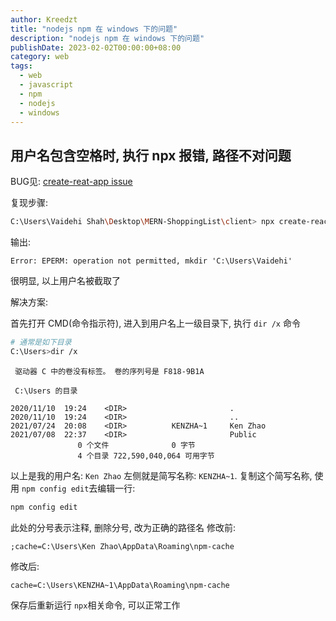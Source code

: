 ```yaml
---
author: Kreedzt
title: "nodejs npm 在 windows 下的问题"
description: "nodejs npm 在 windows 下的问题"
publishDate: 2023-02-02T00:00:00+08:00
category: web
tags:
  - web
  - javascript
  - npm
  - nodejs
  - windows
---
```


## 用户名包含空格时, 执行 npx 报错, 路径不对问题
BUG见: [create-reat-app issue](https://github.com/facebook/create-react-app/issues/9091#issuecomment-678667182)

复现步骤:

```bash
C:\Users\Vaidehi Shah\Desktop\MERN-ShoppingList\client> npx create-react-app .
```
输出:

```
Error: EPERM: operation not permitted, mkdir 'C:\Users\Vaidehi'
```

很明显, 以上用户名被截取了

解决方案:

首先打开 CMD(命令指示符), 进入到用户名上一级目录下, 执行 `dir /x` 命令
```bash
# 通常是如下目录
C:\Users>dir /x
```
```
 驱动器 C 中的卷没有标签。 卷的序列号是 F818-9B1A

 C:\Users 的目录

2020/11/10  19:24    <DIR>                       .
2020/11/10  19:24    <DIR>                       ..
2021/07/24  20:08    <DIR>          KENZHA~1     Ken Zhao
2021/07/08  22:37    <DIR>                       Public
               0 个文件              0 字节
               4 个目录 722,590,040,064 可用字节
```
以上是我的用户名: `Ken Zhao` 左侧就是简写名称: `KENZHA~1`.
复制这个简写名称, 使用 `npm config edit`去编辑一行:
```bash
npm config edit
```
此处的分号表示注释, 删除分号, 改为正确的路径名
修改前:
```
;cache=C:\Users\Ken Zhao\AppData\Roaming\npm-cache
```
修改后:
```
cache=C:\Users\KENZHA~1\AppData\Roaming\npm-cache
```
保存后重新运行 `npx`相关命令, 可以正常工作
